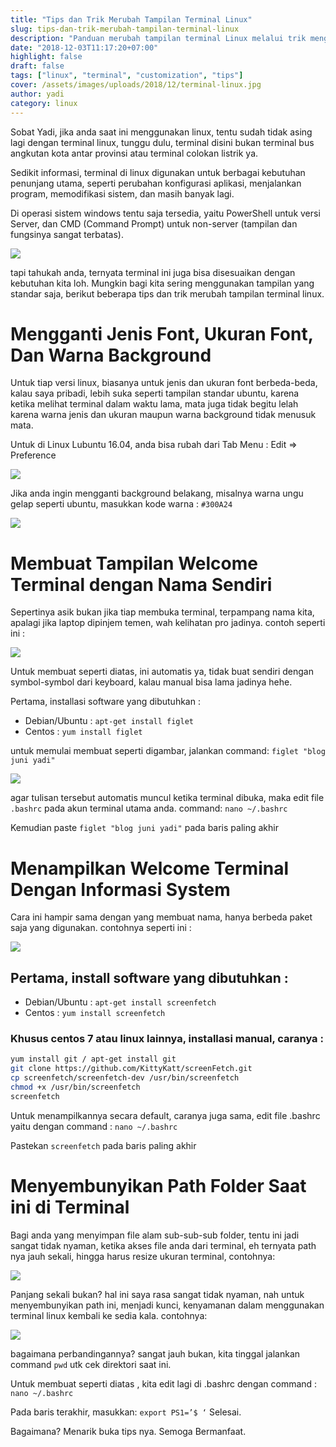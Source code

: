 ```yaml
---
title: "Tips dan Trik Merubah Tampilan Terminal Linux"
slug: tips-dan-trik-merubah-tampilan-terminal-linux
description: "Panduan merubah tampilan terminal Linux melalui trik mengganti font, warna, dan info sistem secara efektif."
date: "2018-12-03T11:17:20+07:00"
highlight: false
draft: false
tags: ["linux", "terminal", "customization", "tips"]
cover: /assets/images/uploads/2018/12/terminal-linux.jpg
author: yadi
category: linux
---
```


Sobat Yadi, jika anda saat ini menggunakan linux, tentu sudah tidak asing lagi dengan terminal linux, tunggu dulu, terminal disini bukan terminal bus angkutan kota antar provinsi atau terminal colokan listrik ya.

Sedikit informasi, terminal di linux digunakan untuk berbagai kebutuhan penunjang utama, seperti perubahan konfigurasi aplikasi, menjalankan program, memodifikasi sistem, dan masih banyak lagi.

Di operasi sistem windows tentu saja tersedia, yaitu PowerShell untuk versi Server, dan CMD (Command Prompt) untuk non-server (tampilan dan fungsinya sangat terbatas).

![](/assets/images/uploads/2018/12/power-shell.png)

tapi tahukah anda, ternyata terminal ini juga bisa disesuaikan dengan kebutuhan kita loh. Mungkin bagi kita sering menggunakan tampilan yang standar saja, berikut beberapa tips dan trik merubah tampilan terminal linux.

# Mengganti Jenis Font, Ukuran Font, Dan Warna Background
Untuk tiap versi linux, biasanya untuk jenis dan ukuran font berbeda-beda, kalau saya pribadi, lebih suka seperti tampilan standar ubuntu, karena ketika melihat terminal dalam waktu lama, mata juga tidak begitu lelah karena warna jenis dan ukuran maupun warna background tidak menusuk mata.

Untuk di Linux Lubuntu 16.04, anda bisa rubah dari Tab Menu : Edit => Preference

![](/assets/images/uploads/2018/12/terminal-lubuntu.png)

Jika anda ingin mengganti background belakang, misalnya warna ungu gelap seperti ubuntu, masukkan kode warna : `#300A24`

![](/assets/images/uploads/2018/12/terminal-ubuntu-ganti-warna.png)

# Membuat Tampilan Welcome Terminal dengan Nama Sendiri
Sepertinya asik bukan jika tiap membuka terminal, terpampang nama kita, apalagi jika laptop dipinjem temen, wah kelihatan pro jadinya. contoh seperti ini :

![](/assets/images/uploads/2018/12/terminal-linux-nama-sendiri.png)

Untuk membuat seperti diatas, ini automatis ya, tidak buat sendiri dengan symbol-symbol dari keyboard, kalau manual bisa lama jadinya hehe.

Pertama, installasi software yang dibutuhkan :
* Debian/Ubuntu : `apt-get install figlet`
* Centos : `yum install figlet`

untuk memulai membuat seperti digambar, jalankan command: `figlet "blog juni yadi"`

![](/assets/images/uploads/2018/12/contoh-fliget.png)

agar tulisan tersebut automatis muncul ketika terminal dibuka, maka edit file `.bashrc` pada akun terminal utama anda. command: `nano ~/.bashrc`

Kemudian paste `figlet "blog juni yadi"` pada baris paling akhir

# Menampilkan Welcome Terminal Dengan Informasi System
Cara ini hampir sama dengan yang membuat nama, hanya berbeda paket saja yang digunakan. contohnya seperti ini :

![](/assets/images/uploads/2018/12/terminal-linux-system-info.png)

## Pertama, install software yang dibutuhkan :
* Debian/Ubuntu : `apt-get install screenfetch`
* Centos : `yum install screenfetch`

### Khusus centos 7 atau linux lainnya, installasi manual, caranya :
```bash
yum install git / apt-get install git
git clone https://github.com/KittyKatt/screenFetch.git
cp screenfetch/screenfetch-dev /usr/bin/screenfetch
chmod +x /usr/bin/screenfetch
screenfetch
```

Untuk menampilkannya secara default, caranya juga sama, edit file .bashrc yaitu dengan command : `nano ~/.bashrc`

Pastekan `screenfetch` pada baris paling akhir

# Menyembunyikan Path Folder Saat ini di Terminal
Bagi anda yang menyimpan file alam sub-sub-sub folder, tentu ini jadi sangat tidak nyaman, ketika akses file anda dari terminal, eh ternyata path nya jauh sekali, hingga harus resize ukuran terminal, contohnya:

![](/assets/images/uploads/2018/12/terminal-long-path.png)

Panjang sekali bukan? hal ini saya rasa sangat tidak nyaman, nah untuk menyembunyikan path ini, menjadi kunci, kenyamanan dalam menggunakan terminal linux kembali ke sedia kala. contohnya:

![](/assets/images/uploads/2018/12/terminal-short-path.png)

bagaimana perbandingannya? sangat jauh bukan, kita tinggal jalankan command `pwd` utk cek direktori saat ini.

Untuk membuat seperti diatas , kita edit lagi di .bashrc dengan command : `nano ~/.bashrc`

Pada baris terakhir, masukkan: `export PS1=’$ ‘`
Selesai.

Bagaimana? Menarik buka tips nya. Semoga Bermanfaat.
